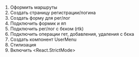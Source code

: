 1. Оформить маршруты
2. Создать страницу регистрации/логина
3. Создать форму для рег/лог
4. Подключить формик и яп
5. Подключить рег/лог с бєком (rtk)
6. Подключить операции гет, добавления, удаления с бєка
7. Создать компонент UserMenu
8. Стилизация
9. Включить <React.StrictMode>
